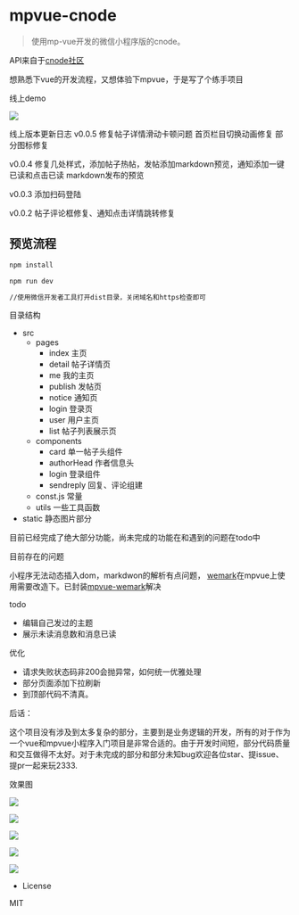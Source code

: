 # mpvue-cnode

> 使用mp-vue开发的微信小程序版的cnode。

API来自于[cnode社区](https://cnodejs.org/api)

想熟悉下vue的开发流程，又想体验下mpvue，于是写了个练手项目

线上demo

![](./img/show.jpg)

线上版本更新日志
v0.0.5 修复帖子详情滑动卡顿问题 首页栏目切换动画修复 部分图标修复

v0.0.4 修复几处样式，添加帖子热帖，发帖添加markdown预览，通知添加一键已读和点击已读  markdown发布的预览

v0.0.3 添加扫码登陆

v0.0.2  帖子评论框修复、通知点击详情跳转修复

## 预览流程

``` bash
npm install

npm run dev

//使用微信开发者工具打开dist目录，关闭域名和https检查即可
```



目录结构
- src
  - pages
    - index 主页
    - detail 帖子详情页
    - me 我的主页
    - publish 发帖页
    - notice 通知页
    - login 登录页
    - user 用户主页
    - list 帖子列表展示页
  - components
    - card 单一帖子头组件
    - authorHead 作者信息头
    - login 登录组件
    - sendreply 回复、评论组建
  - const.js 常量
  - utils 一些工具函数
- static 静态图片部分

目前已经完成了绝大部分功能，尚未完成的功能在和遇到的问题在todo中

目前存在的问题

小程序无法动态插入dom，markdwon的解析有点问题， [wemark](https://github.com/TooBug/wemark)在mpvue上使用需要改造下。已封装[mpvue-wemark](https://github.com/673800357/mpvue-wemark)解决


todo

  - 编辑自己发过的主题
  - 展示未读消息数和消息已读


优化 
 - 请求失败状态码非200会抛异常，如何统一优雅处理
 - 部分页面添加下拉刷新
 - 到顶部代码不清真。
  
后话：

这个项目没有涉及到太多复杂的部分，主要到是业务逻辑的开发，所有的对于作为一个vue和mpvue小程序入门项目是非常合适的。由于开发时间短，部分代码质量和交互做得不太好。对于未完成的部分和部分未知bug欢迎各位star、提issue、提pr一起来玩2333.

效果图


![](./img/home.png)


![](./img/2.png)


![](./img/3.png)


![](./img/4.png)


![](./img/5.png)

- License

MIT

